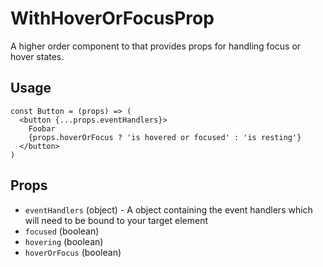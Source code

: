 # WithHoverOrFocusProp

A higher order component to that provides props for handling focus or hover states.

## Usage

```
const Button = (props) => (
  <button {...props.eventHandlers}>
    Foobar
    {props.hoverOrFocus ? 'is hovered or focused' : 'is resting'}
  </button>
)
```

## Props

- `eventHandlers` (object) - A object containing the event handlers which will need to be bound to your target element
- `focused` (boolean)
- `hovering` (boolean)
- `hoverOrFocus` (boolean)
